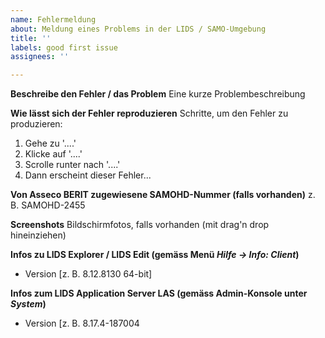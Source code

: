 ```yaml
---
name: Fehlermeldung
about: Meldung eines Problems in der LIDS / SAMO-Umgebung
title: ''
labels: good first issue
assignees: ''

---
```


**Beschreibe den Fehler / das Problem**
Eine kurze Problembeschreibung

**Wie lässt sich der Fehler reproduzieren**
Schritte, um den Fehler zu produzieren:
1. Gehe zu '....'
2. Klicke auf '....'
3. Scrolle runter nach '....'
4. Dann erscheint dieser Fehler...

**Von Asseco BERIT zugewiesene SAMOHD-Nummer (falls vorhanden)**
z. B. SAMOHD-2455

**Screenshots**
Bildschirmfotos, falls vorhanden (mit drag'n drop hineinziehen)

**Infos zu LIDS Explorer / LIDS Edit (gemäss Menü _Hilfe -> Info: Client_)**
 - Version [z. B. 8.12.8130 64-bit]

**Infos zum LIDS Application Server LAS (gemäss Admin-Konsole unter _System_)**
- Version [z. B. 8.17.4-187004
